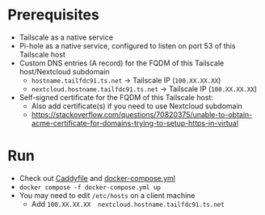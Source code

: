 

# Prerequisites
- Tailscale as a native service
- Pi-hole as a native service, configured to listen on port 53 of this Tailscale host
- Custom DNS entries (A record) for the FQDM of this Tailscale host/Nextcloud subdomain
    - `hostname.tailfdc91.ts.net` -> Tailscale IP (`100.XX.XX.XX`)
    - `nextcloud.hostname.tailfdc91.ts.net` -> Tailscale IP (`100.XX.XX.XX`)
- Self-signed certificate for the FQDM of this Tailscale host:
    - Also add certificate(s) if you need to use Nextcloud subdomain
    - https://stackoverflow.com/questions/70820375/unable-to-obtain-acme-certificate-for-domains-trying-to-setup-https-in-virtual

# Run
- Check out [Caddyfile](Caddyfile) and [docker-compose.yml](docker-compose.yml)
- `docker compose -f docker-compose.yml up`
- You may need to edit `/etc/hosts` on a client machine
    - Add `100.XX.XX.XX  nextcloud.hostname.tailfdc91.ts.net`
